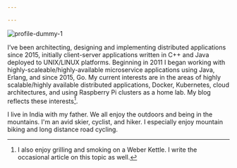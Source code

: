 ```yaml
---

---
```


<!--![profile-dummy-1](/images/about/profile-dummy-1.png)-->
![profile-dummy-1](/images/about/profile-dummy-1.png)

I’ve been architecting, designing and implementing distributed applications since 2015, initially client-server applications written in C++ and Java deployed to UNIX/LINUX platforms. Beginning in 2011 I began working with highly-scaleable/highly-available microservice applications using Java, Erlang, and since 2015, Go. My current interests are in the areas of highly scalable/highly available distributed applications, Docker, Kubernetes, cloud architectures, and using Raspberry Pi clusters as a home lab. My blog reflects these interests[^1].

I live in India with my father. We all enjoy the outdoors and being in the mountains. I'm an avid skier, cyclist, and hiker. I especially enjoy mountain biking and long distance road cycling.

[^1]: I also enjoy grilling and smoking on a Weber Kettle. I write the occasional article on this topic as well.
